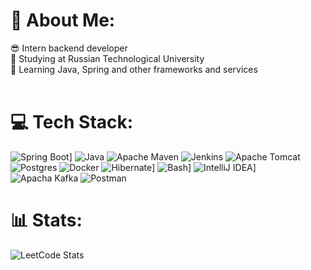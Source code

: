 # 💫 About Me:
😎 Intern backend developer<br> 🔭 Studying at Russian Technological University<br>🌱 Learning Java, Spring and other frameworks and services<br><br>
# 💻 Tech Stack:
![Spring Boot](https://img.shields.io/badge/Spring%20Boot-6DB33F?style=for-the-badge&logo=springboot&logoColor=fff)] ![Java](https://img.shields.io/badge/java-%23ED8B00.svg?style=for-the-badge&logo=openjdk&logoColor=white) ![Apache Maven](https://img.shields.io/badge/Apache%20Maven-C71A36?style=for-the-badge&logo=Apache%20Maven&logoColor=white) ![Jenkins](https://img.shields.io/badge/jenkins-%232C5263.svg?style=for-the-badge&logo=jenkins&logoColor=white) ![Apache Tomcat](https://img.shields.io/badge/apache%20tomcat-%23F8DC75.svg?style=for-the-badge&logo=apache-tomcat&logoColor=black) ![Postgres](https://img.shields.io/badge/postgres-%23316192.svg?style=for-the-badge&logo=postgresql&logoColor=white) ![Docker](https://img.shields.io/badge/docker-%230db7ed.svg?style=for-the-badge&logo=docker&logoColor=white) ![Hibernate](https://img.shields.io/badge/Hibernate-59666C?style=for-the-badge&logo=hibernate&logoColor=fff)] ![Bash](https://img.shields.io/badge/Bash-4EAA25?style=for-the-badge&logo=gnubash&logoColor=fff)] ![IntelliJ IDEA](https://img.shields.io/badge/IntelliJIDEA-000000.svg?style=for-the-badge&logo=intellij-idea&logoColor=white)] ![Apacha Kafka](https://img.shields.io/badge/Apache_Kafka-231F20?style=for-the-badge&logo=apache-kafka&logoColor=white) ![Postman](https://img.shields.io/badge/Postman-FF6C37?style=for-the-badge&logo=Postman&logoColor=white) 
# 📊 Stats:
![LeetCode Stats](https://leetcard.jacoblin.cool/tokmann?theme=catppuccinMocha&font=Hind&ext=activity)

